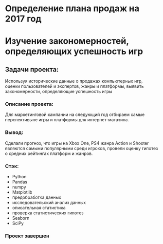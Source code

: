 # Определение плана продаж на 2017 год

# Изучение закономерностей, определяющих успешность игр

## Задачи проекта: 
Используя исторические данные о продажах компьютерных игр, оценки пользователей и экспертов, жанры и платформы, выявить закономерности, определяющие успешность игры

### Описание проекта: 
Для маркетинговой кампании на следующий год отбираем самые перспективыне игры и платформы для интернет-магазина.

### Вывод:
Сделали прогноз, что игры на Xbox One, PS4 жанра Action и Shooter являются самыми популярными среди игроков, провели оценку гипотез о средних рейтингах платформ и жанров. 

### Стэк:
- Python
- Pandas
- numpy
- Matplotlib
- предобработка данных
- исследовательский анализ данных
- описательная статистика
- проверка статистических гипотез
- Seaborn
- SciPy
### Проект завершен
